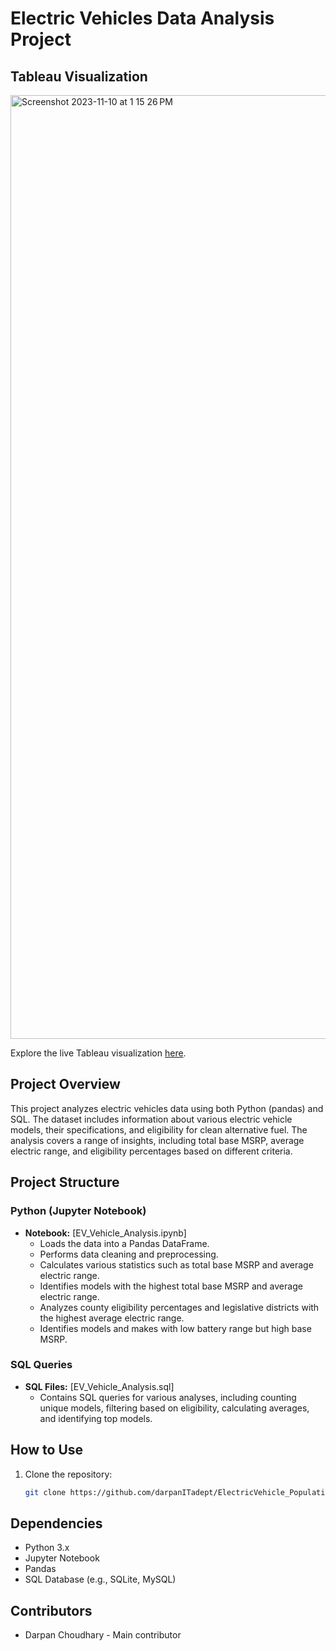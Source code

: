 # Electric Vehicles Data Analysis Project

## Tableau Visualization

<img width="1510" alt="Screenshot 2023-11-10 at 1 15 26 PM" src="https://github.com/darpanITadept/ElectricVehicle_Population_Analysis/assets/112990024/cf8230fc-f348-4d83-b151-f02b65c50815">

Explore the live Tableau visualization [here]([[link_to_your_tableau_profile](https://public.tableau.com/app/profile/darpan.choudhary/viz/EVPopluationAnalysisWashington/Dashboard1)]()).

## Project Overview

This project analyzes electric vehicles data using both Python (pandas) and SQL. The dataset includes information about various electric vehicle models, their specifications, and eligibility for clean alternative fuel. The analysis covers a range of insights, including total base MSRP, average electric range, and eligibility percentages based on different criteria.

## Project Structure

### Python (Jupyter Notebook)

- **Notebook:** [EV_Vehicle_Analysis.ipynb]
  - Loads the data into a Pandas DataFrame.
  - Performs data cleaning and preprocessing.
  - Calculates various statistics such as total base MSRP and average electric range.
  - Identifies models with the highest total base MSRP and average electric range.
  - Analyzes county eligibility percentages and legislative districts with the highest average electric range.
  - Identifies models and makes with low battery range but high base MSRP.

### SQL Queries

- **SQL Files:** [EV_Vehicle_Analysis.sql]
  - Contains SQL queries for various analyses, including counting unique models, filtering based on eligibility, calculating averages, and identifying top models.
  
## How to Use

1. Clone the repository:

   ```bash
   git clone https://github.com/darpanITadept/ElectricVehicle_Population_Analysis.git

## Dependencies

- Python 3.x
- Jupyter Notebook
- Pandas
- SQL Database (e.g., SQLite, MySQL)

## Contributors

- Darpan Choudhary - Main contributor
